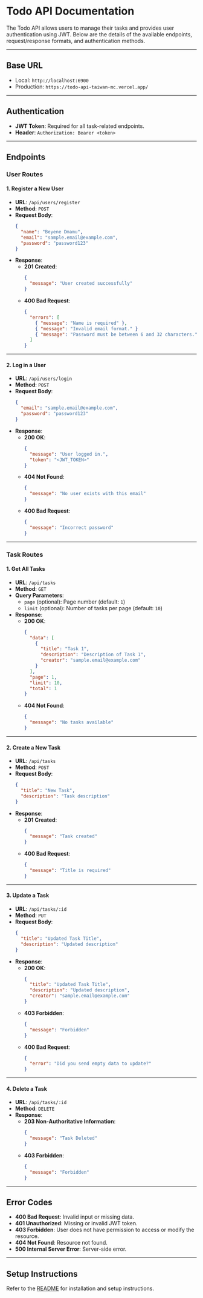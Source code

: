 # Todo API Documentation

The Todo API allows users to manage their tasks and provides user authentication using JWT. Below are the details of the available endpoints, request/response formats, and authentication methods.

---

## **Base URL**

- Local: `http://localhost:6900`
- Production: `https://todo-api-taiwan-mc.vercel.app/`

---

## **Authentication**

- **JWT Token**: Required for all task-related endpoints.
- **Header**: `Authorization: Bearer <token>`

---

## **Endpoints**

### **User Routes**

#### **1. Register a New User**

- **URL**: `/api/users/register`
- **Method**: `POST`
- **Request Body**:
  ```json
  {
    "name": "Beyene Dmamu",
    "email": "sample.email@example.com",
    "password": "password123"
  }
  ```
- **Response**:
  - **201 Created**:
    ```json
    {
      "message": "User created successfully"
    }
    ```
  - **400 Bad Request**:
    ```json
    {
      "errors": [
        { "message": "Name is required" },
        { "message": "Invalid email format." }
        { "message": "Password must be between 6 and 32 characters." }
      ]
    }
    ```

---

#### **2. Log in a User**

- **URL**: `/api/users/login`
- **Method**: `POST`
- **Request Body**:
  ```json
  {
    "email": "sample.email@example.com",
    "password": "password123"
  }
  ```
- **Response**:
  - **200 OK**:
    ```json
    {
      "message": "User logged in.",
      "token": "<JWT_TOKEN>"
    }
    ```
  - **404 Not Found**:
    ```json
    {
      "message": "No user exists with this email"
    }
    ```
  - **400 Bad Request**:
    ```json
    {
      "message": "Incorrect password"
    }
    ```

---

### **Task Routes**

#### **1. Get All Tasks**

- **URL**: `/api/tasks`
- **Method**: `GET`
- **Query Parameters**:
  - `page` (optional): Page number (default: `1`)
  - `limit` (optional): Number of tasks per page (default: `10`)
- **Response**:
  - **200 OK**:
    ```json
    {
      "data": [
        {
          "title": "Task 1",
          "description": "Description of Task 1",
          "creator": "sample.email@example.com"
        }
      ],
      "page": 1,
      "limit": 10,
      "total": 1
    }
    ```
  - **404 Not Found**:
    ```json
    {
      "message": "No tasks available"
    }
    ```

---

#### **2. Create a New Task**

- **URL**: `/api/tasks`
- **Method**: `POST`
- **Request Body**:
  ```json
  {
    "title": "New Task",
    "description": "Task description"
  }
  ```
- **Response**:
  - **201 Created**:
    ```json
    {
      "message": "Task created"
    }
    ```
  - **400 Bad Request**:
    ```json
    {
      "message": "Title is required"
    }
    ```

---

#### **3. Update a Task**

- **URL**: `/api/tasks/:id`
- **Method**: `PUT`
- **Request Body**:
  ```json
  {
    "title": "Updated Task Title",
    "description": "Updated description"
  }
  ```
- **Response**:
  - **200 OK**:
    ```json
    {
      "title": "Updated Task Title",
      "description": "Updated description",
      "creator": "sample.email@example.com"
    }
    ```
  - **403 Forbidden**:
    ```json
    {
      "message": "Forbidden"
    }
    ```
  - **400 Bad Request**:
    ```json
    {
      "error": "Did you send empty data to update?"
    }
    ```

---

#### **4. Delete a Task**

- **URL**: `/api/tasks/:id`
- **Method**: `DELETE`
- **Response**:
  - **203 Non-Authoritative Information**:
    ```json
    {
      "message": "Task Deleted"
    }
    ```
  - **403 Forbidden**:
    ```json
    {
      "message": "Forbidden"
    }
    ```

---

## **Error Codes**

- **400 Bad Request**: Invalid input or missing data.
- **401 Unauthorized**: Missing or invalid JWT token.
- **403 Forbidden**: User does not have permission to access or modify the resource.
- **404 Not Found**: Resource not found.
- **500 Internal Server Error**: Server-side error.

---

## **Setup Instructions**

Refer to the [README](README.md) for installation and setup instructions.
